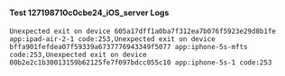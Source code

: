 #### Test 127198710c0cbe24_iOS_server Logs


```
Unexpected exit on device 605a17dff1a0ba7f312ea7b076f5923e29d8b1fe app:ipad-air-2-1 code:253,Unexpected exit on device bffa901fefdea07f59339a6737776943349f5077 app:iphone-5s-mfts code:253,Unexpected exit on device 00b2e2c1b30013159b62125fe7f097bdcc055c10 app:iphone-5s-1 code:253
```
